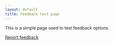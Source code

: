 ```yaml
---
layout: default
title: Feedback test page
---
```

This is a simple page used to test feedback options.

<script type="text/javascript" src="https://projects.linaro.org/s/d41d8cd98f00b204e9800998ecf8427e-CDN/fmf0sr/801002/1e5ef50e9bbb50b46cc20bfb9f70c089/2.2.4.6/_/download/batch/com.atlassian.plugins.jquery:jquery/com.atlassian.plugins.jquery:jquery.js?collectorId=11d6e5ff"></script><script type="text/javascript" src="https://projects.linaro.org/s/992f7b204d03a270b0f3f14e2a03bf9f-T/fmf0sr/801002/1e5ef50e9bbb50b46cc20bfb9f70c089/3.0.7/_/download/batch/com.atlassian.jira.collector.plugin.jira-issue-collector-plugin:issuecollector/com.atlassian.jira.collector.plugin.jira-issue-collector-plugin:issuecollector.js?locale=en-GB&collectorId=11d6e5ff"></script>

<script type="text/javascript">
window.ATL_JQ_PAGE_PROPS =  {
"triggerFunction": function(showCollectorDialog) {
    jQuery("#feedback-button").click(function(e) {
        e.preventDefault();
        showCollectorDialog();
    });
},
"fieldValues": {
    priority: '2'
}};
</script>

<a href="#" id="feedback-button" class='btn btn-primary btn-large'>Report feedback</a>
